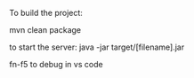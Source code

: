 To build the project:

mvn clean package

to start the server:
java -jar target/[filename].jar


fn-f5 to debug in vs code